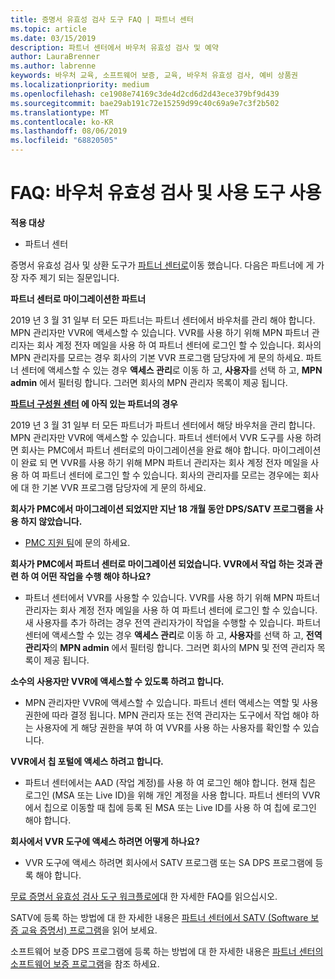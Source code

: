 ```yaml
---
title: 증명서 유효성 검사 도구 FAQ | 파트너 센터
ms.topic: article
ms.date: 03/15/2019
description: 파트너 센터에서 바우처 유효성 검사 및 예약
author: LauraBrenner
ms.author: labrenne
keywords: 바우처 교육, 소프트웨어 보증, 교육, 바우처 유효성 검사, 예비 상품권
ms.localizationpriority: medium
ms.openlocfilehash: ce1908e74169c3de4d2cd6d2d43ece379bf9d439
ms.sourcegitcommit: bae29ab191c72e15259d99c40c69a9e7c3f2b502
ms.translationtype: MT
ms.contentlocale: ko-KR
ms.lasthandoff: 08/06/2019
ms.locfileid: "68820505"
---
```

# <a name="faq-using-the-voucher-validation-and-redemption-tool"></a>FAQ: 바우처 유효성 검사 및 사용 도구 사용 

**적용 대상**

- 파트너 센터

증명서 유효성 검사 및 상환 도구가 [파트너 센터로](https://partner.microsoft.com/pcv/dashboard/overview)이동 했습니다. 다음은 파트너에 게 가장 자주 제기 되는 질문입니다. 

**파트너 센터로 마이그레이션한 파트너**

 2019 년 3 월 31 일부 터 모든 파트너는 파트너 센터에서 바우처를 관리 해야 합니다. MPN 관리자만 VVR에 액세스할 수 있습니다. VVR를 사용 하기 위해 MPN 파트너 관리자는 회사 계정 전자 메일을 사용 하 여 파트너 센터에 로그인 할 수 있습니다. 회사의 MPN 관리자를 모르는 경우 회사의 기본 VVR 프로그램 담당자에 게 문의 하세요.  파트너 센터에 액세스할 수 있는 경우 **액세스 관리**로 이동 하 고, **사용자**를 선택 하 고, **MPN admin** 에서 필터링 합니다. 그러면 회사의 MPN 관리자 목록이 제공 됩니다.  

**[파트너 구성원 센터](https://partner.microsoft.com/) 에 아직 있는 파트너의 경우**

2019 년 3 월 31 일부 터 모든 파트너가 파트너 센터에서 해당 바우처을 관리 합니다. MPN 관리자만 VVR에 액세스할 수 있습니다. 파트너 센터에서 VVR 도구를 사용 하려면 회사는 PMC에서 파트너 센터로의 마이그레이션을 완료 해야 합니다. 마이그레이션이 완료 되 면 VVR를 사용 하기 위해 MPN 파트너 관리자는 회사 계정 전자 메일을 사용 하 여 파트너 센터에 로그인 할 수 있습니다. 회사의 관리자를 모르는 경우에는 회사에 대 한 기본 VVR 프로그램 담당자에 게 문의 하세요.  


**회사가 PMC에서 마이그레이션 되었지만 지난 18 개월 동안 DPS/SATV 프로그램을 사용 하지 않았습니다.**

- [PMC 지원 팀](mailto:proghelp@microsoft.com)에 문의 하세요. 


**회사가 PMC에서 파트너 센터로 마이그레이션 되었습니다. VVR에서 작업 하는 것과 관련 하 여 어떤 작업을 수행 해야 하나요?** 

- 파트너 센터에서 VVR를 사용할 수 있습니다.  VVR를 사용 하기 위해 MPN 파트너 관리자는 회사 계정 전자 메일을 사용 하 여 파트너 센터에 로그인 할 수 있습니다. 새 사용자를 추가 하려는 경우 전역 관리자가이 작업을 수행할 수 있습니다. 파트너 센터에 액세스할 수 있는 경우 **액세스 관리**로 이동 하 고, **사용자**를 선택 하 고, **전역 관리자**의 **MPN admin** 에서 필터링 합니다. 그러면 회사의 MPN 및 전역 관리자 목록이 제공 됩니다.  

**소수의 사용자만 VVR에 액세스할 수 있도록 하려고 합니다.**

- MPN 관리자만 VVR에 액세스할 수 있습니다. 파트너 센터 액세스는 역할 및 사용 권한에 따라 결정 됩니다. MPN 관리자 또는 전역 관리자는 도구에서 작업 해야 하는 사용자에 게 해당 권한을 부여 하 여 VVR를 사용 하는 사용자를 확인할 수 있습니다.

**VVR에서 칩 포털에 액세스 하려고 합니다.**

- 파트너 센터에서는 AAD (작업 계정)를 사용 하 여 로그인 해야 합니다.  현재 칩은 로그인 (MSA 또는 Live ID)을 위해 개인 계정을 사용 합니다.  파트너 센터의 VVR에서 칩으로 이동할 때 칩에 등록 된 MSA 또는 Live ID를 사용 하 여 칩에 로그인 해야 합니다.

**회사에서 VVR 도구에 액세스 하려면 어떻게 하나요?**

- VVR 도구에 액세스 하려면 회사에서 SATV 프로그램 또는 SA DPS 프로그램에 등록 해야 합니다.

[무료 증명서 유효성 검사 도구 워크플로에](https://query.prod.cms.rt.microsoft.com/cms/api/am/binary/RE3kz5o)대 한 자세한 FAQ를 읽으십시오.

SATV에 등록 하는 방법에 대 한 자세한 내용은 [파트너 센터에서 SATV (Software 보증 교육 증명서) 프로그램](software-assurance-satv.md)을 읽어 보세요.

소프트웨어 보증 DPS 프로그램에 등록 하는 방법에 대 한 자세한 내용은 [파트너 센터의 소프트웨어 보증 프로그램](software-assurance-dps.md)을 참조 하세요.
